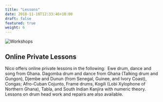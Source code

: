```yaml
---
title: "Lessons"
date: 2018-11-18T12:33:46+10:00
draft: false
featured: true
weight: 6
---
```


![Workshops](/images/workshops/4.jpg)

## Online Private Lessons
Nico offers online private lessons in the following:
‍
Ewe drum, dance and song from Ghana.
Dagomba drum and dance from Ghana (Talking drum and Gungon), Djembe and Dunun (from Senegal, Guinee, and Ivory Coast),
‍
Congas; Afro-Cuban Cojunto,
Frame drums,
Kogili (Lobi Xylophone of Northern Ghana),
Tabla, and South Indian Kanjira with numeric theory.
‍
Lessons on drum head work and repairs are also available.
